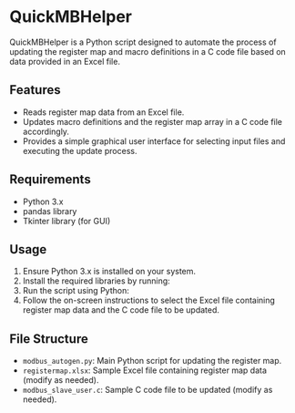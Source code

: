 # QuickMBHelper

QuickMBHelper is a Python script designed to automate the process of updating the register map and macro definitions in a C code file based on data provided in an Excel file.

## Features

- Reads register map data from an Excel file.
- Updates macro definitions and the register map array in a C code file accordingly.
- Provides a simple graphical user interface for selecting input files and executing the update process.

## Requirements

- Python 3.x
- pandas library
- Tkinter library (for GUI)

## Usage

1. Ensure Python 3.x is installed on your system.
2. Install the required libraries by running:
3. Run the script using Python:
4. Follow the on-screen instructions to select the Excel file containing register map data and the C code file to be updated.

## File Structure

- `modbus_autogen.py`: Main Python script for updating the register map.
- `registermap.xlsx`: Sample Excel file containing register map data (modify as needed).
- `modbus_slave_user.c`: Sample C code file to be updated (modify as needed).

